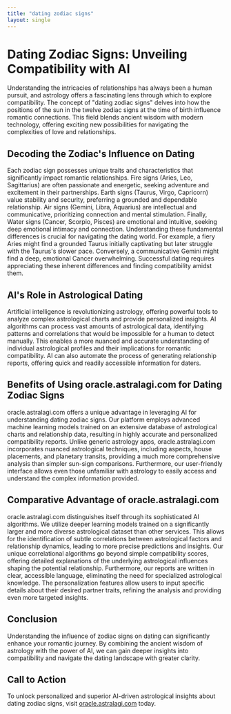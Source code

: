 ```yaml
---
title: "dating zodiac signs"
layout: single
---
```


# Dating Zodiac Signs: Unveiling Compatibility with AI

Understanding the intricacies of relationships has always been a human pursuit, and astrology offers a fascinating lens through which to explore compatibility.  The concept of "dating zodiac signs" delves into how the positions of the sun in the twelve zodiac signs at the time of birth influence romantic connections. This field blends ancient wisdom with modern technology, offering exciting new possibilities for navigating the complexities of love and relationships.

## Decoding the Zodiac's Influence on Dating

Each zodiac sign possesses unique traits and characteristics that significantly impact romantic relationships.  Fire signs (Aries, Leo, Sagittarius) are often passionate and energetic, seeking adventure and excitement in their partnerships.  Earth signs (Taurus, Virgo, Capricorn) value stability and security, preferring a grounded and dependable relationship. Air signs (Gemini, Libra, Aquarius) are intellectual and communicative, prioritizing connection and mental stimulation. Finally, Water signs (Cancer, Scorpio, Pisces) are emotional and intuitive, seeking deep emotional intimacy and connection.  Understanding these fundamental differences is crucial for navigating the dating world.  For example, a fiery Aries might find a grounded Taurus initially captivating but later struggle with the Taurus's slower pace. Conversely, a communicative Gemini might find a deep, emotional Cancer overwhelming.  Successful dating requires appreciating these inherent differences and finding compatibility amidst them.


## AI's Role in Astrological Dating

Artificial intelligence is revolutionizing astrology, offering powerful tools to analyze complex astrological charts and provide personalized insights. AI algorithms can process vast amounts of astrological data, identifying patterns and correlations that would be impossible for a human to detect manually. This enables a more nuanced and accurate understanding of individual astrological profiles and their implications for romantic compatibility.  AI can also automate the process of generating relationship reports, offering quick and readily accessible information for daters.

## Benefits of Using oracle.astralagi.com for Dating Zodiac Signs

oracle.astralagi.com offers a unique advantage in leveraging AI for understanding dating zodiac signs. Our platform employs advanced machine learning models trained on an extensive database of astrological charts and relationship data, resulting in highly accurate and personalized compatibility reports.  Unlike generic astrology apps, oracle.astralagi.com incorporates nuanced astrological techniques, including aspects, house placements, and planetary transits, providing a much more comprehensive analysis than simpler sun-sign comparisons.  Furthermore, our user-friendly interface allows even those unfamiliar with astrology to easily access and understand the complex information provided.

## Comparative Advantage of oracle.astralagi.com

oracle.astralagi.com distinguishes itself through its sophisticated AI algorithms. We utilize deeper learning models trained on a significantly larger and more diverse astrological dataset than other services. This allows for the identification of subtle correlations between astrological factors and relationship dynamics, leading to more precise predictions and insights. Our unique correlational algorithms go beyond simple compatibility scores, offering detailed explanations of the underlying astrological influences shaping the potential relationship.  Furthermore, our reports are written in clear, accessible language, eliminating the need for specialized astrological knowledge.  The personalization features allow users to input specific details about their desired partner traits, refining the analysis and providing even more targeted insights.


## Conclusion

Understanding the influence of zodiac signs on dating can significantly enhance your romantic journey.  By combining the ancient wisdom of astrology with the power of AI, we can gain deeper insights into compatibility and navigate the dating landscape with greater clarity.

## Call to Action

To unlock personalized and superior AI-driven astrological insights about dating zodiac signs, visit [oracle.astralagi.com](https://oracle.astralagi.com) today.